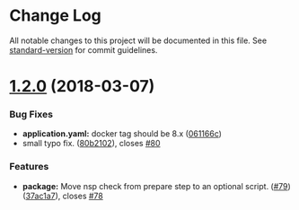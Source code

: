 # Change Log

All notable changes to this project will be documented in this file. See [standard-version](https://github.com/conventional-changelog/standard-version) for commit guidelines.

<a name="1.2.0"></a>
# [1.2.0](https://github.com/bucharest-gold/nodejs-rest-http/compare/v1.1.1...v1.2.0) (2018-03-07)


### Bug Fixes

* **application.yaml:** docker tag should be 8.x ([061166c](https://github.com/bucharest-gold/nodejs-rest-http/commit/061166c))
* small typo fix. ([80b2102](https://github.com/bucharest-gold/nodejs-rest-http/commit/80b2102)), closes [#80](https://github.com/bucharest-gold/nodejs-rest-http/issues/80)


### Features

* **package:** Move nsp check from prepare step to an optional script. ([#79](https://github.com/bucharest-gold/nodejs-rest-http/issues/79)) ([37ac1a7](https://github.com/bucharest-gold/nodejs-rest-http/commit/37ac1a7)), closes [#78](https://github.com/bucharest-gold/nodejs-rest-http/issues/78)
